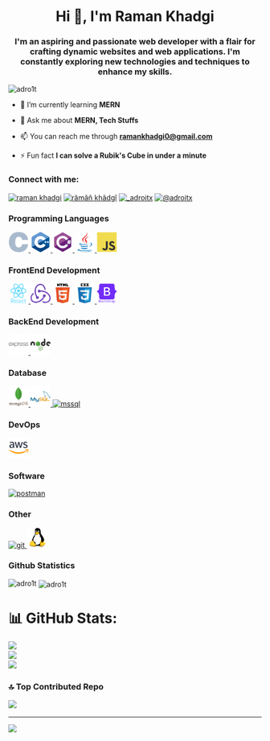 <h1 align="center">Hi 👋, I'm Raman Khadgi</h1>
<h3 align="center">
I'm an aspiring and passionate web developer with a flair for crafting dynamic websites and web applications. I'm constantly exploring new technologies and techniques to enhance my skills.
</h3>

<p align="left"> <img src="https://komarev.com/ghpvc/?username=adro1t&label=Profile%20views&color=0e75b6&style=flat" alt="adro1t" /> </p>

- 🌱 I’m currently learning **MERN**

- 💬 Ask me about **MERN, Tech Stuffs**

- 📫 You can reach me through **ramankhadgi0@gmail.com**

- ⚡ Fun fact **I can solve a Rubik's Cube in under a minute**

<h3 align="left">Connect with me:</h3>
<p align="left">
<a href="https://linkedin.com/in/raman-khadgi" target="blank"><img align="center" src="https://raw.githubusercontent.com/rahuldkjain/github-profile-readme-generator/master/src/images/icons/Social/linked-in-alt.svg" alt="raman khadgi" height="30" width="40" /></a>
<a href="https://www.facebook.com/raman.khadgi.39/" target="blank"><img align="center" src="https://raw.githubusercontent.com/rahuldkjain/github-profile-readme-generator/master/src/images/icons/Social/facebook.svg" alt="rãmãñ khãdgî" height="30" width="40" /></a>
<a href="https://instagram.com/_adroitx" target="blank"><img align="center" src="https://raw.githubusercontent.com/rahuldkjain/github-profile-readme-generator/master/src/images/icons/Social/instagram.svg" alt="_adroitx" height="30" width="40" /></a>
<a href="https://medium.com/@adroitx" target="blank"><img align="center" src="https://raw.githubusercontent.com/rahuldkjain/github-profile-readme-generator/master/src/images/icons/Social/medium.svg" alt="@adroitx" height="30" width="40" /></a>
</p>

<h3>Programming Languages</h3>
<a href="https://www.cprogramming.com/" target="_blank" rel="noreferrer"> 
  <img src="https://raw.githubusercontent.com/devicons/devicon/master/icons/c/c-original.svg" alt="c" width="40" height="40"/> 
</a>
 <a href="https://www.w3schools.com/cpp/" target="_blank" rel="noreferrer">
   <img src="https://raw.githubusercontent.com/devicons/devicon/master/icons/cplusplus/cplusplus-original.svg" alt="cplusplus" width="40" height="40"/>
 </a>
  <a href="https://www.w3schools.com/cs/" target="_blank" rel="noreferrer"> 
    <img src="https://raw.githubusercontent.com/devicons/devicon/master/icons/csharp/csharp-original.svg" alt="csharp" width="40" height="40"/>
  </a>
 <a href="https://www.java.com" target="_blank" rel="noreferrer"> 
   <img src="https://raw.githubusercontent.com/devicons/devicon/master/icons/java/java-original.svg" alt="java" width="40" height="40"/>
 </a>
  <a href="https://developer.mozilla.org/en-US/docs/Web/JavaScript" target="_blank" rel="noreferrer">
    <img src="https://raw.githubusercontent.com/devicons/devicon/master/icons/javascript/javascript-original.svg" alt="javascript" width="40" height="40"/> 
  </a>

<h3>FrontEnd Development</h3>
<a href="https://reactjs.org/" target="_blank" rel="noreferrer">
   <img src="https://raw.githubusercontent.com/devicons/devicon/master/icons/react/react-original-wordmark.svg" alt="react" width="40" height="40"/> 
 </a>
  <a href="https://redux.js.org" target="_blank" rel="noreferrer"> 
    <img src="https://raw.githubusercontent.com/devicons/devicon/master/icons/redux/redux-original.svg" alt="redux" width="40" height="40"/> 
  </a>

 <a href="https://www.w3.org/html/" target="_blank" rel="noreferrer"> 
   <img src="https://raw.githubusercontent.com/devicons/devicon/master/icons/html5/html5-original-wordmark.svg" alt="html5" width="40" height="40"/>
 </a>
<a href="https://www.w3schools.com/css/" target="_blank" rel="noreferrer"> 
  <img src="https://raw.githubusercontent.com/devicons/devicon/master/icons/css3/css3-original-wordmark.svg" alt="css3" width="40" height="40"/>
</a>
 <a href="https://getbootstrap.com" target="_blank" rel="noreferrer">
<img src="https://raw.githubusercontent.com/devicons/devicon/master/icons/bootstrap/bootstrap-plain-wordmark.svg" alt="bootstrap" width="40" height="40"/>
</a> 

<h3>BackEnd Development</h3>
<a href="https://expressjs.com" target="_blank" rel="noreferrer">
  <img src="https://raw.githubusercontent.com/devicons/devicon/master/icons/express/express-original-wordmark.svg" alt="express" width="40" height="40"/> 
</a>
<a href="https://nodejs.org" target="_blank" rel="noreferrer">
  <img src="https://raw.githubusercontent.com/devicons/devicon/master/icons/nodejs/nodejs-original-wordmark.svg" alt="nodejs" width="40" height="40"/> 
</a>

<h3>Database</h3>
 <a href="https://www.mongodb.com/" target="_blank" rel="noreferrer">
   <img src="https://raw.githubusercontent.com/devicons/devicon/master/icons/mongodb/mongodb-original-wordmark.svg" alt="mongodb" width="40" height="40"/>
 </a>
 <a href="https://www.mysql.com/" target="_blank" rel="noreferrer">
   <img src="https://raw.githubusercontent.com/devicons/devicon/master/icons/mysql/mysql-original-wordmark.svg" alt="mysql" width="40" height="40"/>
 </a>
 <a href="https://www.microsoft.com/en-us/sql-server" target="_blank" rel="noreferrer">
 <img src="https://www.svgrepo.com/show/303229/microsoft-sql-server-logo.svg" alt="mssql" width="40" height="40"/> 
 </a>
 
<h3>DevOps</h3>
<a href="https://aws.amazon.com" target="_blank" rel="noreferrer">
  <img src="https://raw.githubusercontent.com/devicons/devicon/master/icons/amazonwebservices/amazonwebservices-original-wordmark.svg" alt="aws" width="40" height="40"/> 
</a> 

<h3>Software</h3>
 <a href="https://postman.com" target="_blank" rel="noreferrer">
   <img src="https://www.vectorlogo.zone/logos/getpostman/getpostman-icon.svg" alt="postman" width="40" height="40"/>
 </a>
 
<h3>Other</h3>
<a href="https://git-scm.com/" target="_blank" rel="noreferrer">
  <img src="https://www.vectorlogo.zone/logos/git-scm/git-scm-icon.svg" alt="git" width="40" height="40"/> 
</a>
 <a href="https://www.linux.org/" target="_blank" rel="noreferrer">
   <img src="https://raw.githubusercontent.com/devicons/devicon/master/icons/linux/linux-original.svg" alt="linux" width="40" height="40"/>
 </a>

<h3>Github Statistics</h3>

<p><img align="left" src="https://github-readme-stats.vercel.app/api/top-langs?username=adro1t&show_icons=true&locale=en&layout=compact" alt="adro1t" /></p>

<p>&nbsp;<img align="center" src="https://github-readme-stats.vercel.app/api?username=adro1t&show_icons=true&locale=en" alt="adro1t" /></p>

# 📊 GitHub Stats:
![](https://github-readme-stats.vercel.app/api?username=Adro1t&theme=github_dark&hide_border=false&include_all_commits=true&count_private=true)<br/>
![](https://nirzak-streak-stats.vercel.app/?user=Adro1t&theme=github_dark&hide_border=false)<br/>
![](https://github-readme-stats.vercel.app/api/top-langs/?username=Adro1t&theme=github_dark&hide_border=false&include_all_commits=true&count_private=true&layout=compact)

### 🔝 Top Contributed Repo
![](https://github-contributor-stats.vercel.app/api?username=Adro1t&limit=5&theme=material-palenight&combine_all_yearly_contributions=true)

---
[![](https://visitcount.itsvg.in/api?id=Adro1t&icon=0&color=3)](https://visitcount.itsvg.in)

